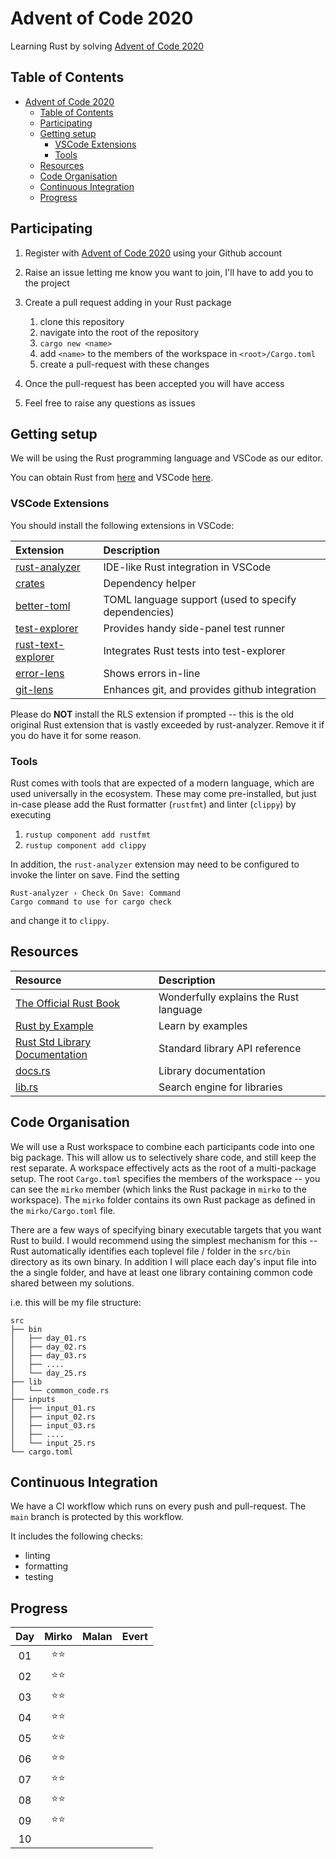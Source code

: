# Advent of Code 2020

Learning Rust by solving [Advent of Code 2020](https://adventofcode.com/2020)

## Table of Contents

- [Advent of Code 2020](#advent-of-code-2020)
  - [Table of Contents](#table-of-contents)
  - [Participating](#participating)
  - [Getting setup](#getting-setup)
    - [VSCode Extensions](#vscode-extensions)
    - [Tools](#tools)
  - [Resources](#resources)
  - [Code Organisation](#code-organisation)
  - [Continuous Integration](#continuous-integration)
  - [Progress](#progress)

## Participating

1. Register with [Advent of Code 2020](https://adventofcode.com/2020) using your Github account
2. Raise an issue letting me know you want to join, I'll have to add you to the project
3. Create a pull request adding in your Rust package

    1. clone this repository
    2. navigate into the root of the repository
    3. `cargo new <name>`
    4. add `<name>` to the members of the workspace in `<root>/Cargo.toml`
    5. create a pull-request with these changes

4. Once the pull-request has been accepted you will have access
5. Feel free to raise any questions as issues

## Getting setup

We will be using the Rust programming language and VSCode as our editor.

You can obtain Rust from [here](https://www.rust-lang.org/learn/get-started) and VSCode [here](https://code.visualstudio.com/).

### VSCode Extensions

You should install the following extensions in VSCode:

| Extension | Description |
| :-------- | :---------- |
| [rust-analyzer](https://marketplace.visualstudio.com/items?itemName=matklad.rust-analyzer) | IDE-like Rust integration in VSCode |
| [crates](https://marketplace.visualstudio.com/items?itemName=serayuzgur.crates) | Dependency helper |
| [better-toml](https://marketplace.visualstudio.com/items?itemName=bungcip.better-toml) | TOML language support (used to specify dependencies) |
| [test-explorer](https://marketplace.visualstudio.com/items?itemName=hbenl.vscode-test-explorer) | Provides handy side-panel test runner |
| [rust-text-explorer](https://marketplace.visualstudio.com/items?itemName=swellaby.vscode-rust-test-adapter) | Integrates Rust tests into test-explorer |
| [error-lens](https://marketplace.visualstudio.com/items?itemName=usernamehw.errorlens) | Shows errors in-line |
| [git-lens](https://marketplace.visualstudio.com/items?itemName=eamodio.gitlens) | Enhances git, and provides github integration |

Please do **NOT** install the RLS extension if prompted -- this is the old original Rust extension that is vastly exceeded by rust-analyzer. Remove it if you do have it for some reason.

### Tools

Rust comes with tools that are expected of a modern language, which are used universally in the ecosystem. These may come pre-installed, but just in-case please add the Rust formatter (`rustfmt`) and linter (`clippy`) by executing

1. `rustup component add rustfmt`
2. `rustup component add clippy`

In addition, the `rust-analyzer` extension may need to be configured to invoke the linter on save. Find the setting

```
Rust-analyzer › Check On Save: Command
Cargo command to use for cargo check
```

and change it to `clippy`.

## Resources

| Resource  | Description |
| :-------- | :---------- |
| [The Official Rust Book](https://doc.rust-lang.org/stable/book/) | Wonderfully explains the Rust language |
| [Rust by Example](https://doc.rust-lang.org/stable/rust-by-example/)| Learn by examples |
| [Rust Std Library Documentation](https://doc.rust-lang.org/std/index.html) | Standard library API reference |
| [docs.rs](https://docs.rs/) | Library documentation |
| [lib.rs](https://lib.rs/) | Search engine for libraries |

## Code Organisation

We will use a Rust workspace to combine each participants code into one big package. This will allow us to selectively share code, and still keep the rest separate. A workspace effectively acts as the root of a multi-package setup. The root `Cargo.toml` specifies the members of the workspace -- you can see the `mirko` member (which links the Rust package in `mirko` to the workspace). The `mirko` folder contains its own Rust package as defined in the `mirko/Cargo.toml` file.

There are a few ways of specifying binary executable targets that you want Rust to build. I would recommend using the simplest mechanism for this -- Rust automatically identifies each toplevel file / folder in the `src/bin` directory as its own binary. In addition I will place each day's input file into the a single folder, and have at least one library containing common code shared between my solutions.

i.e. this will be my file structure:

```
src
├── bin
│   ├── day_01.rs
│   ├── day_02.rs
│   ├── day_03.rs
│   ├── ....
│   └── day_25.rs
├── lib
│   └── common_code.rs
├── inputs
│   ├── input_01.rs
│   ├── input_02.rs
│   ├── input_03.rs
│   ├── ....
│   └── input_25.rs
└── cargo.toml
```

## Continuous Integration

We have a CI workflow which runs on every push and pull-request. The `main` branch is protected by this workflow.

It includes the following checks:

- linting
- formatting
- testing

## Progress

| Day |     Mirko    |     Malan    |     Evert    |
| :-: | :----------: | :----------: | :----------: |
| 01  | :star::star: |              |              |
| 02  | :star::star: |              |              |
| 03  | :star::star: |              |              |
| 04  | :star::star: |              |              |
| 05  | :star::star: |              |              |
| 06  | :star::star: |              |              |
| 07  | :star::star: |              |              |
| 08  | :star::star: |              |              |
| 09  | :star::star: |              |              |
| 10  |              |              |              |
